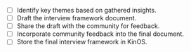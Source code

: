 - [ ] Identify key themes based on gathered insights.
- [ ] Draft the interview framework document.
- [ ] Share the draft with the community for feedback.
- [ ] Incorporate community feedback into the final document.
- [ ] Store the final interview framework in KinOS.